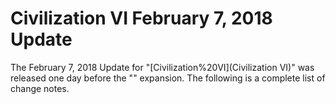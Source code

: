 # Civilization VI February 7, 2018 Update

The February 7, 2018 Update for "[Civilization%20VI](Civilization VI)" was released one day before the "" expansion. The following is a complete list of change notes.